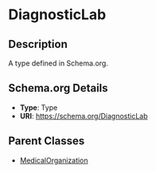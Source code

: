# DiagnosticLab

## Description
A type defined in Schema.org.

## Schema.org Details
- **Type**: Type
- **URI**: https://schema.org/DiagnosticLab

## Parent Classes
- [MedicalOrganization](../MedicalOrganization.md)

